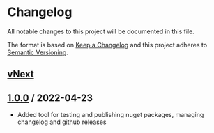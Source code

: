 
# Changelog
All notable changes to this project will be documented in this file.

The format is based on [Keep a Changelog](http://keepachangelog.com/en/1.0.0/)
and this project adheres to [Semantic Versioning](http://semver.org/spec/v2.0.0.html).

## [vNext]

## [1.0.0] / 2022-04-23
- Added tool for testing and publishing nuget packages, managing changelog and github releases

[vNext]: https://github.com/harrhp/Nuke.PackageBuild/compare/1.0.0...HEAD
[1.0.0]: https://github.com/harrhp/Nuke.PackageBuild/tree/1.0.0


